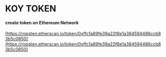 # KOY TOKEN

#### create token on Ethereum Network

[https://ropsten.etherscan.io/token/0xffc1a89fe39a22f8e1a384594486ccb83b5c0850](https://ropsten.etherscan.io/token/0xffc1a89fe39a22f8e1a384594486ccb83b5c0850)